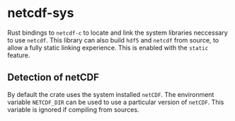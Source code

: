 # netcdf-sys

Rust bindings to `netcdf-c` to locate and link the system libraries neccessary to use `netcdf`.
This library can also build `hdf5` and `netcdf` from source, to allow a fully static linking experience. This is enabled with the `static` feature.

## Detection of netCDF

By default the crate uses the system installed `netCDF`. The environment variable `NETCDF_DIR` can be used to use a particular version of `netCDF`. This variable is ignored if compiling from sources.
